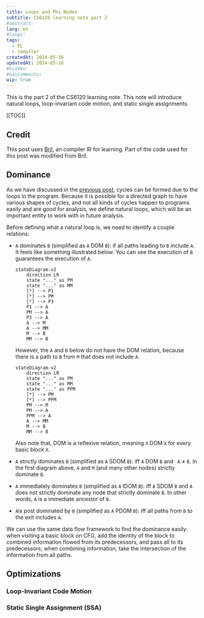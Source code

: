 ```yaml
---
title: Loops and Phi Nodes
subtitle: CS6120 learning note part 2
#abstract:
lang: en
#langs:
tags:
  - PL
  - compiler
createdAt: 2024-05-16
updatedAt: 2024-05-16
#hidden:
#hasComments:
wip: true
---
```


This is the part 2 of the CS6120 learning note. This note will introduce natural
loops, loop-invariant code motion, and static single assignments.

<!-- more -->

[[TOC]]

## Credit

This post uses [Bril](https://capra.cs.cornell.edu/bril/intro.html),
an compiler IR for learning. Part of the code used for this post was modified
from Bril.

## Dominance

As we have discussed in the [previous post](/posts/2024/fantastic-cfgs/part1/),
cycles can be formed due to the loops in the program.
Because it is possible for a directed graph to have various
shapes of cycles, and not all kinds of cycles happen to programs easily and are
good for analysis, we define natural loops, which will be an important entity to
work with in future analysis.

Before defining what a natural loop is, we need to identify a couple relations:

- `A` dominates `B` (simplified as `A` DOM `B`): if all paths leading to `B`
  include `A`. It feels like something illustrated below. You can see the
  execution of `B` guarantees the execution of `A`.

  ```mermaid
  stateDiagram-v2
      direction LR
      state "..." as PM
      state "..." as MM
      [*] --> P1
      [*] --> PM
      [*] --> P3
      P1 --> A
      PM --> A
      P3 --> A
      A --> M
      A --> MM
      M --> B
      MM --> B
  ```

  However, the `A` and `B` below do not have the DOM relation, because there is
  a path to `B` from `M` that does not include `A`.

  ```mermaid
  stateDiagram-v2
      direction LR
      state "..." as PM
      state "..." as MM
      state "..." as PPM
      [*] --> PM
      [*] --> PPM
      PM --> M
      PM --> A
      PPM --> A
      A --> MM
      M --> B
      MM --> B
  ```

  Also note that, DOM is a reflexive relation, meaning `X` DOM `X` for every
  basic block `X`.

- `A` strictly dominates `B` (simplified as `A` SDOM `B`): iff `A` DOM `B` and `
  A` $\ne$ `B`. In the first diagram above, `A` and `M` (and many other nodes)
  strictly dominate `B`.
- `A` immediately dominates `B` (simplified as `A` IDOM `B`): iff `A` SDOM `B`
  and `A` does not strictly dominate any node that strictly dominate `B`. In
  other words, `A` is a immediate ancestor of `B`.
- `A`is post dominated by `B` (simplified as `A` PDOM `B`): iff all paths
  from `B` to the exit includes `A`.

<DominanceExamples />

We can use the same data flow framework to find the dominance easily: when
visiting a basic block on CFG, add the identity of the block to combined
information flowed from its predecessors, and pass all to its predecessors; when
combining information, take the intersection of the information from all paths.

## Optimizations

### Loop-Invariant Code Motion

### Static Single Assignment (SSA)
